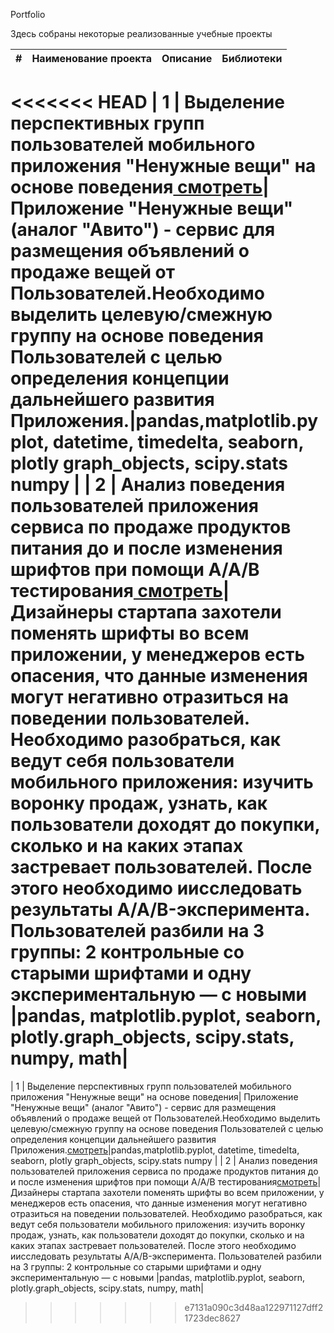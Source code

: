 Portfolio

Здесь собраны некоторые реализованные учебные проекты

| #  | Наименование проекта | Описание|Библиотеки|
|:---|:---------------------|:----------|:--------|  
<<<<<<< HEAD
| 1  | Выделение перспективных групп пользователей мобильного приложения "Ненужные вещи" на основе поведения[ смотреть](https://github.com/IngaZhandarova/final_project)| Приложение "Ненужные вещи" (аналог "Авито") - сервис для размещения объявлений о продаже вещей от Пользователей.Необходимо выделить целевую/смежную группу на основе поведения Пользователей с целью определения концепции дальнейшего развития Приложения.|pandas,matplotlib.pyplot, datetime, timedelta, seaborn, plotly graph_objects, scipy.stats numpy  |
| 2    | Анализ поведения пользователей приложения сервиса по продаже продуктов питания до и после изменения шрифтов при помощи А/А/В тестирования[ смотреть](https://github.com/IngaZhandarova/A_A_B_test)| Дизайнеры стартапа захотели поменять шрифты во всем приложении, у менеджеров есть опасения, что данные изменения могут негативно отразиться на поведении пользователей. Необходимо разобраться, как ведут себя пользователи мобильного приложения: изучить воронку продаж, узнать, как пользователи доходят до покупки, сколько и на каких этапах застревает пользователей. После этого необходимо иисследовать результаты A/A/B-эксперимента. Пользователей разбили на 3 группы: 2 контрольные со старыми шрифтами и одну экспериментальную — с новыми |pandas, matplotlib.pyplot, seaborn, plotly.graph_objects, scipy.stats, numpy, math|
=======
| 1  | Выделение перспективных групп пользователей мобильного приложения "Ненужные вещи" на основе поведения| Приложение "Ненужные вещи" (аналог "Авито") - сервис для размещения объявлений о продаже вещей от Пользователей.Необходимо выделить целевую/смежную группу на основе поведения Пользователей с целью определения концепции дальнейшего развития Приложения.[смотреть](https://github.com/IngaZhandarova/final_project)|pandas,matplotlib.pyplot, datetime, timedelta, seaborn, plotly graph_objects, scipy.stats numpy  |
| 2    | Анализ поведения пользователей приложения сервиса по продаже продуктов питания до и после изменения шрифтов при помощи А/А/В тестирования[смотреть](https://github.com/IngaZhandarova/A_A_B_test)| Дизайнеры стартапа захотели поменять шрифты во всем приложении, у менеджеров есть опасения, что данные изменения могут негативно отразиться на поведении пользователей. Необходимо разобраться, как ведут себя пользователи мобильного приложения: изучить воронку продаж, узнать, как пользователи доходят до покупки, сколько и на каких этапах застревает пользователей. После этого необходимо иисследовать результаты A/A/B-эксперимента. Пользователей разбили на 3 группы: 2 контрольные со старыми шрифтами и одну экспериментальную — с новыми |pandas, matplotlib.pyplot, seaborn, plotly.graph_objects, scipy.stats, numpy, math|
>>>>>>> e7131a090c3d48aa122971127dff21723dec8627
